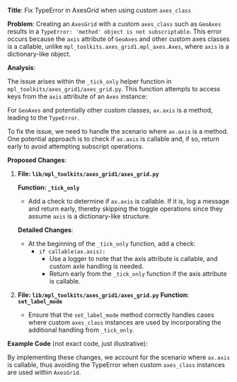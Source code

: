 **Title**: Fix TypeError in AxesGrid when using custom `axes_class`

**Problem**: Creating an `AxesGrid` with a custom `axes_class` such as `GeoAxes` results in a `TypeError: 'method' object is not subscriptable`. This error occurs because the `axis` attribute of `GeoAxes` and other custom axes classes is a callable, unlike `mpl_toolkits.axes_grid1.mpl_axes.Axes`, where `axis` is a dictionary-like object.

**Analysis**: 

The issue arises within the `_tick_only` helper function in `mpl_toolkits/axes_grid1/axes_grid.py`. This function attempts to access keys from the `axis` attribute of an `Axes` instance:



For `GeoAxes` and potentially other custom classes, `ax.axis` is a method, leading to the `TypeError`.

To fix the issue, we need to handle the scenario where `ax.axis` is a method. One potential approach is to check if `ax.axis` is callable and, if so, return early to avoid attempting subscript operations.

**Proposed Changes**:

1. **File: `lib/mpl_toolkits/axes_grid1/axes_grid.py`**

   **Function: `_tick_only`**
   - Add a check to determine if `ax.axis` is callable. If it is, log a message and return early, thereby skipping the toggle operations since they assume `axis` is a dictionary-like structure.

   **Detailed Changes**:
   - At the beginning of the `_tick_only` function, add a check:
     - `if callable(ax.axis):`
       - Use a logger to note that the axis attribute is callable, and custom axle handling is needed.
       - Return early from the `_tick_only` function if the axis attribute is callable.
     
2. **File: `lib/mpl_toolkits/axes_grid1/axes_grid.py`**
   **Function: `set_label_mode`**
   - Ensure that the `set_label_mode` method correctly handles cases where custom `axes_class` instances are used by incorporating the additional handling from `_tick_only`.

**Example Code** (not exact code, just illustrative):



By implementing these changes, we account for the scenario where `ax.axis` is callable, thus avoiding the TypeError when custom `axes_class` instances are used within `AxesGrid`.